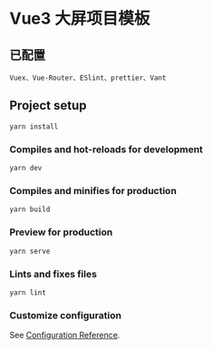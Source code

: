 # Vue3 大屏项目模板

## 已配置
```
Vuex、Vue-Router、ESlint、prettier、Vant
```

## Project setup
```
yarn install
```

### Compiles and hot-reloads for development
```
yarn dev
```

### Compiles and minifies for production
```
yarn build
```

### Preview for production
```
yarn serve
```

### Lints and fixes files
```
yarn lint
```

### Customize configuration
See [Configuration Reference](https://cli.vuejs.org/config/).
